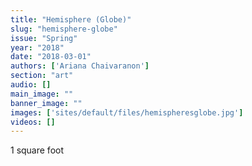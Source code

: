 ```yaml
---
title: "Hemisphere (Globe)"
slug: "hemisphere-globe"
issue: "Spring"
year: "2018"
date: "2018-03-01"
authors: ['Ariana Chaivaranon']
section: "art"
audio: []
main_image: ""
banner_image: ""
images: ['sites/default/files/hemispheresglobe.jpg']
videos: []
---
```

1 square foot

